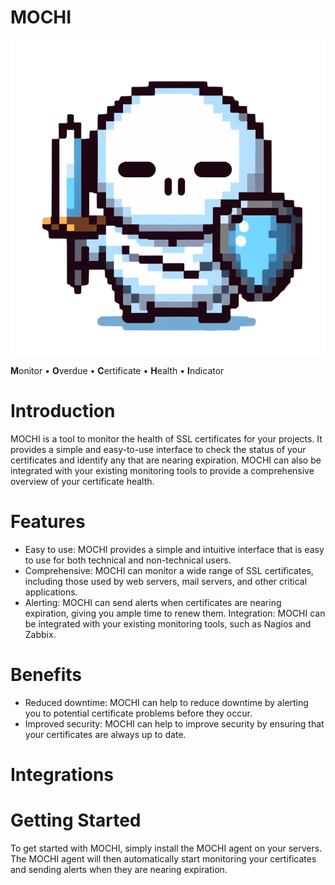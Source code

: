 # MOCHI

![MOCHI is a tool to monitor the health of SSL certificates](public/static/image/mochi-guard.png)

**M**onitor • **O**verdue • **C**ertificate • **H**ealth • **I**ndicator

# Introduction

MOCHI is a tool to monitor the health of SSL certificates for your projects. It provides a simple and easy-to-use interface to check the status of your certificates and identify any that are nearing expiration. MOCHI can also be integrated with your existing monitoring tools to provide a comprehensive overview of your certificate health.

# Features

- Easy to use: MOCHI provides a simple and intuitive interface that is easy to use for both technical and non-technical users.
- Comprehensive: MOCHI can monitor a wide range of SSL certificates, including those used by web servers, mail servers, and other critical applications.
- Alerting: MOCHI can send alerts when certificates are nearing expiration, giving you ample time to renew them.
Integration: MOCHI can be integrated with your existing monitoring tools, such as Nagios and Zabbix.

# Benefits

- Reduced downtime: MOCHI can help to reduce downtime by alerting you to potential certificate problems before they occur.
- Improved security: MOCHI can help to improve security by ensuring that your certificates are always up to date.

# Integrations

# Getting Started
To get started with MOCHI, simply install the MOCHI agent on your servers. The MOCHI agent will then automatically start monitoring your certificates and sending alerts when they are nearing expiration.